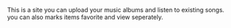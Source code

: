 This is a site you can upload your music albums and listen to existing songs.
you can also marks items favorite and view seperately.
